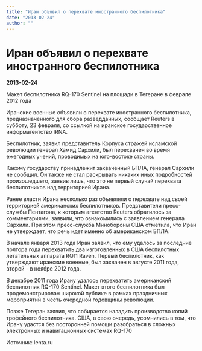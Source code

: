 ```yaml
---
title: "Иран объявил о перехвате иностранного беспилотника"
date: "2013-02-24"
author: ""
---
```


# Иран объявил о перехвате иностранного беспилотника

**2013-02-24** 

Макет беспилотника RQ-170 Sentinel на площади в Тегеране в феврале 2012 года

Иранские военные объявили о перехвате иностранного беспилотника, предназначенного для сбора разведданных, сообщает Reuters в субботу, 23 февраля, со ссылкой на иранское государственное информагентство IRNA.



Беспилотник, заявил представитель Корпуса стражей исламской революции генерал Хамид Сархили, был перехвачен во время ежегодных учений, проводимых на юго-востоке страны.



Какому государству принадлежит захваченный БПЛА, генерал Сархили не сообщил. Он также не стал раскрывать никаких иных подробностей произошедшего, заявив лишь, что это не первый случай перехвата беспилотников над территорией Ирана.



Ранее власти Ирана несколько раз объявляли о перехвате над своей территорией американских беспилотников. Представители пресс-службы Пентагона, к которым агентство Reuters обратилось за комментариями, заявили, что ознакомились с заявлением генерала Сархили. При этом пресс-служба Минобороны США отметила, что Иран не утверждает, что речь идет именно об американском БПЛА.



В начале января 2013 года Иран заявил, что ему удалось за последние полтора года перехватить два изготовленных в США беспилотных летательных аппарата RQ11 Raven. Первый беспилотник, как утверждают иранские военные, был захвачен в августе 2011 года, второй - в ноябре 2012 года.



В декабре 2011 года Ирану удалось перехватить американский беспилотник RQ-170 Sentinel. Макет этого беспилотника был продемонстрирован широкой публике в рамках праздничных мероприятий в честь очередной годовщины революции.

Позже Тегеран заявил, что собирается наладить производство копий трофейного беспилотника. США, в свою очередь, усомнились в том, что Ирану удастся без посторонней помощи разобраться в сложных электронных и навигационных системах RQ-170

Источник: lenta.ru